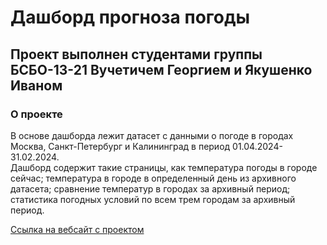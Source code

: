 # Дашборд прогноза погоды
## Проект выполнен студентами группы БСБО-13-21 Вучетичем Георгием и Якушенко Иваном 
### О проекте

В основе дашборда лежит датасет с данными о погоде в городах Москва, Санкт-Петербург и Калининград в период 01.04.2024-31.02.2024.  
Дашборд содержит такие страницы, как температура погоды в городе сейчас; температура в городе в определенный день из архивного датасета; сравнение температур в городах за архивный период; статистика погодных условий по всем трем городам за архивный период. 

[Ссылка на вебсайт с проектом](http://yakushenko.pythonanywhere.com/)
